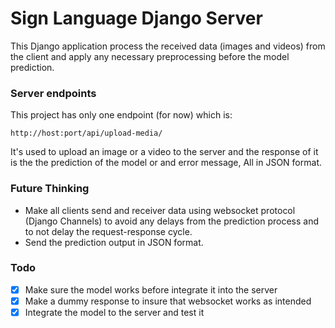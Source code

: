 # Sign Language Django Server

This Django application process the received data (images and videos) from the client and apply any necessary preprocessing before the model prediction.

### Server endpoints
This project has only one endpoint (for now) which is:
~~~
http://host:port/api/upload-media/
~~~
It's used to upload an image or a video to the server and the response of it is the the prediction of the model or and error message, All in JSON format.


### Future Thinking
 * Make all clients send and receiver data using websocket protocol (Django Channels) to avoid any delays from the prediction process and to not delay the request-response cycle.
 * Send the prediction output in JSON format.


### Todo
 * [x] Make sure the model works before integrate it into the server
 * [x] Make a dummy response to insure that websocket works as intended
 * [x] Integrate the model to the server and test it